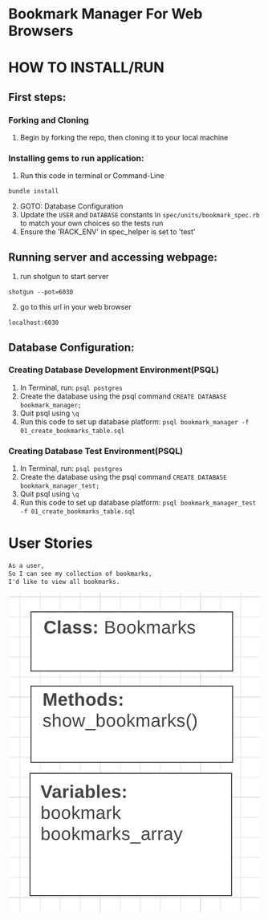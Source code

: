# Bookmark Manager For Web Browsers

# HOW TO INSTALL/RUN

## First steps:

### Forking and Cloning
1. Begin by forking the repo, then cloning it to your local machine

### Installing gems to run application:

1. Run this code in terminal or Command-Line
```shell
bundle install
```
2. GOTO: Database Configuration
3. Update the `USER` and `DATABASE` constants in `spec/units/bookmark_spec.rb` to match your own choices so the tests run
4. Ensure the 'RACK_ENV' in spec_helper is set to 'test'

## Running server and accessing webpage:

1. run shotgun to start server
```shell
shotgun --pot=6030
```
2. go to this url in your web browser
```shell
localhost:6030
```
## Database Configuration:

### Creating Database Development Environment(PSQL)
1. In Terminal, run:
`psql postgres`
2. Create the database using the psql command `CREATE DATABASE bookmark_manager;`
3. Quit psql using `\q`
4. Run this code to set up database platform:
`psql bookmark_manager -f 01_create_bookmarks_table.sql`


### Creating Database Test Environment(PSQL)
1. In Terminal, run:
`psql postgres`
2. Create the database using the psql command `CREATE DATABASE bookmark_manager_test;`
3. Quit psql using `\q`
4. Run this code to set up database platform:
`psql bookmark_manager_test -f 01_create_bookmarks_table.sql`


# User Stories

```
As a user,
So I can see my collection of bookmarks,
I'd like to view all bookmarks.
```
<img src="./User Story 1 - DM.png">
